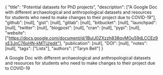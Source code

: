 {
  "title": "Potential datasets for PhD projects",
  "description": ["A Google Doc with different archaeological and anthropological datasets and resources for students who need to make changes to their project due to COVID-19"],
  "github": [null],
  "gist": [null],
  "gitlab": [null],
  "bitbucket": [null],
  "launchpad": [null],
  "twitter": [null],
  "blogpost": [null],
  "cran": [null],
  "pypi": [null],
  "website": ["https://docs.google.com/document/d/1BuIJ0ZXzzh838qvMOu59dLCCEz9xE3JnC76oHN-kMTU/edit"],
  "publication": [null],
  "DOI": [null],
  "notes": [null],
  "tags": ["Lists"],
  "authors": ["Taryn Bell"]
}

<!-- Generated by csv2md.R – do not edit by hand -->

A Google Doc with different archaeological and anthropological datasets and resources for students who need to make changes to their project due to COVID-19